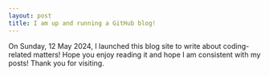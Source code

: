 ```yaml
---
layout: post
title: I am up and running a GitHub blog!
---
```


On Sunday, 12 May 2024, I launched this blog site to write about coding-related matters! Hope you enjoy reading it and hope I am consistent with my posts! Thank you for visiting.
